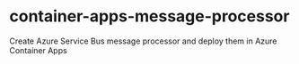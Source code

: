 # container-apps-message-processor
Create Azure Service Bus message processor and deploy them in Azure Container Apps
